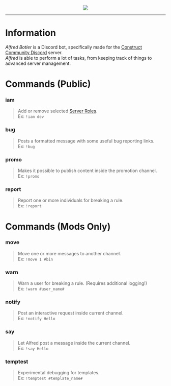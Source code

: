 <p align="center"> 
<img src="https://raw.githubusercontent.com/WebCreationClub/alfred-botler/master/assets/large/Alfred%20Header.png">
</p>

___
# Information
_Alfred Botler_ is a Discord bot, specifically made for the [Construct Community Discord](https://discord.gg/dZDU7Re) server. 
<br />_Alfred_ is able to perform a lot of tasks, from keeping track of things to advanced server management.

# Commands (Public)
### iam
> Add or remove selected [Server Roles](https://lnk.armaldio.xyz/cc_roles).\
Ex: `!iam dev`

### bug
> Posts a formatted message with some useful bug reporting links.\
Ex: `!bug`

### promo
> Makes it possible to publish content inside the promotion channel.\
Ex: `!promo`

### report
> Report one or more individuals for breaking a rule.\
Ex: `!report`

# Commands (Mods Only)
### move
> Move one or more messages to another channel.\
Ex: `!move 1 #bin`

### warn
> Warn a user for breaking a rule. (Requires additional logging!)\
Ex: `!warn #user_name#`

### notify
> Post an interactive request inside current channel.\
Ex: `!notify Hello`

### say
> Let Alfred post a message inside the current channel.\
Ex: `!say Hello`

### temptest
> Experimental debugging for templates.\
Ex: `!temptest #template_name#`
